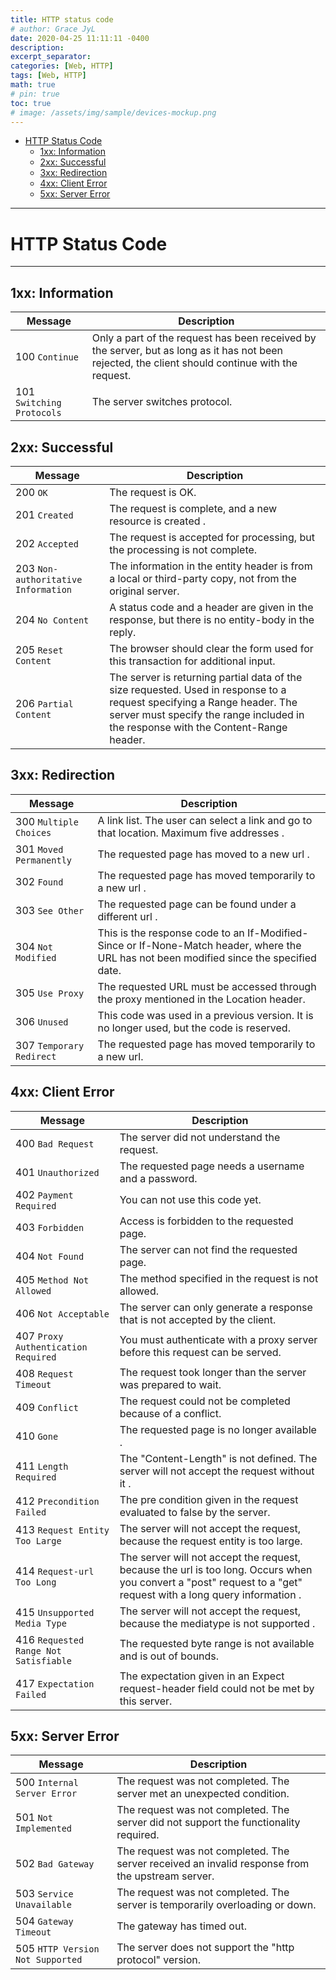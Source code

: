 ```yaml
---
title: HTTP status code
# author: Grace JyL
date: 2020-04-25 11:11:11 -0400
description:
excerpt_separator:
categories: [Web, HTTP]
tags: [Web, HTTP]
math: true
# pin: true
toc: true
# image: /assets/img/sample/devices-mockup.png
---
```


- [HTTP Status Code](#http-status-code)
  - [1xx: Information](#1xx-information)
  - [2xx: Successful](#2xx-successful)
  - [3xx: Redirection](#3xx-redirection)
  - [4xx: Client Error](#4xx-client-error)
  - [5xx: Server Error](#5xx-server-error)

---


# HTTP Status Code


---

## 1xx: Information

Message | Description
---|---
100 `Continue` | Only a part of the request has been received by the server, but as long as it has not been rejected, the client should continue with the request.
101 `Switching Protocols` | The server switches protocol.


## 2xx: Successful

Message | Description
---|---
200 `OK` | The request is OK.
201 `Created` | The request is complete, and a new resource is created .
202 `Accepted` | The request is accepted for processing, but the processing is not complete.
203 `Non-authoritative Information` | The information in the entity header is from a local or third-party copy, not from the original server.
204 `No Content` | A status code and a header are given in the response, but there is no entity-body in the reply.
205 `Reset Content` | The browser should clear the form used for this transaction for additional input.
206 `Partial Content` | The server is returning partial data of the size requested. Used in response to a request specifying a Range header. The server must specify the range included in the response with the Content-Range header.

## 3xx: Redirection

Message | Description
---|---
300 `Multiple Choices` | A link list. The user can select a link and go to that location. Maximum five addresses  .
301 `Moved Permanently` | The requested page has moved to a new url .
302 `Found` | The requested page has moved temporarily to a new url .
303 `See Other` | The requested page can be found under a different url .
304 `Not Modified` | This is the response code to an If-Modified-Since or If-None-Match header, where the URL has not been modified since the specified date.
305 `Use Proxy` | The requested URL must be accessed through the proxy mentioned in the Location header.
306 `Unused` | This code was used in a previous version. It is no longer used, but the code is reserved.
307 `Temporary Redirect` | The requested page has moved temporarily to a new url.

## 4xx: Client Error

Message | Description
---|---
400 `Bad Request` | The server did not understand the request.
401 `Unauthorized` | The requested page needs a username and a password.
402 `Payment Required` | You can not use this code yet.
403 `Forbidden` | Access is forbidden to the requested page.
404 `Not Found` | The server can not find the requested page.
405 `Method Not Allowed` | The method specified in the request is not allowed.
406 `Not Acceptable` | The server can only generate a response that is not accepted by the client.
407 `Proxy Authentication Required` | You must authenticate with a proxy server before this request can be served.
408 `Request Timeout` | The request took longer than the server was prepared to wait.
409 `Conflict` | The request could not be completed because of a conflict.
410 `Gone` | The requested page is no longer available .
411 `Length Required` | The "Content-Length" is not defined. The server will not accept the request without it .
412 `Precondition Failed` | The pre condition given in the request evaluated to false by the server.
413 `Request Entity Too Large` | The server will not accept the request, because the request entity is too large.
414 `Request-url Too Long` | The server will not accept the request, because the url is too long. Occurs when you convert a "post" request to a "get" request with a long query information .
415 `Unsupported Media Type` | The server will not accept the request, because the mediatype is not supported .
416 `Requested Range Not Satisfiable` | The requested byte range is not available and is out of bounds.
417 `Expectation Failed` | The expectation given in an Expect request-header field could not be met by this server.

## 5xx: Server Error

Message | Description
---|---
500 `Internal Server Error` | The request was not completed. The server met an unexpected condition.
501 `Not Implemented` | The request was not completed. The server did not support the functionality required.
502 `Bad Gateway` | The request was not completed. The server received an invalid response from the upstream server.
503 `Service Unavailable` | The request was not completed. The server is temporarily overloading or down.
504 `Gateway Timeout` | The gateway has timed out.
505 `HTTP Version Not Supported` | The server does not support the "http protocol" version.
